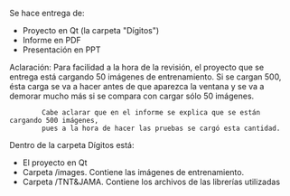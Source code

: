 Se hace entrega de:

* Proyecto en Qt (la carpeta "Dígitos")
* Informe en PDF
* Presentación en PPT

Aclaración: Para facilidad a la hora de la revisión, el proyecto que se entrega está
            cargando 50 imágenes de entrenamiento. Si se cargan 500, ésta carga se va
            a hacer antes de que aparezca la ventana y se va a demorar mucho más
            si se compara con cargar sólo 50 imágenes.

            Cabe aclarar que en el informe se explica que se están cargando 500 imágenes,
            pues a la hora de hacer las pruebas se cargó esta cantidad.


Dentro de la carpeta Dígitos está:

* El proyecto en Qt
* Carpeta /images. Contiene las imágenes de entrenamiento.
* Carpeta /TNT&JAMA. Contiene los archivos de las librerías utilizadas

